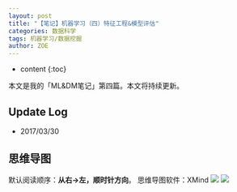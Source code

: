 ```yaml
---
layout: post
title: "【笔记】机器学习（四）特征工程&模型评估"
categories: 数据科学
tags: 机器学习/数据挖掘
author: ZOE
---
```


* content
{:toc}

本文是我的「ML&DM笔记」第四篇。本文将持续更新。




## Update Log
- 2017/03/30

## 思维导图
默认阅读顺序：**从右→左，顺时针方向**。
思维导图软件：XMind
![](https://raw.githubusercontent.com/woaielf/woaielf.github.io/master/_posts/Pic/1703/170330-1.png)
![](https://raw.githubusercontent.com/woaielf/woaielf.github.io/master/_posts/Pic/1703/170330-2.png)



